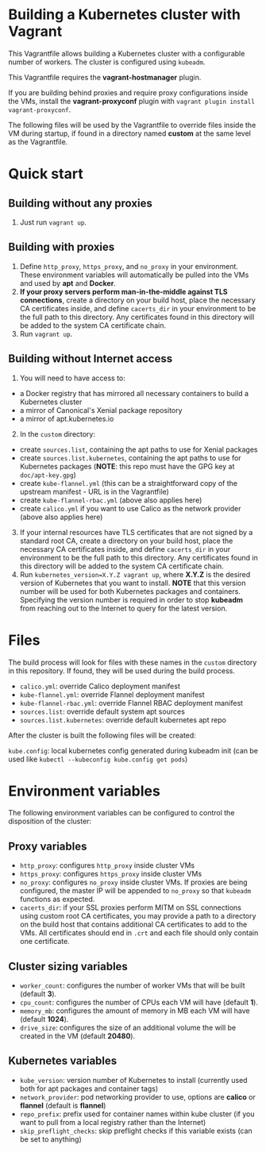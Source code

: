 Building a Kubernetes cluster with Vagrant
===

This Vagrantfile allows building a Kubernetes cluster with a configurable number of workers. The cluster is configured using `kubeadm`.

This Vagrantfile requires the **vagrant-hostmanager** plugin.

If you are building behind proxies and require proxy configurations inside the VMs, install the **vagrant-proxyconf** plugin with `vagrant plugin install vagrant-proxyconf`.

The following files will be used by the Vagrantfile to override files inside the VM during startup, if found in a directory named **custom** at the same level as the Vagrantfile.

Quick start
===

Building without any proxies
---
1. Just run `vagrant up`.

Building with proxies
---
1. Define `http_proxy`, `https_proxy`, and `no_proxy` in your environment. These environment variables will automatically be pulled into the VMs and used by **apt** and **Docker**.
2. **If your proxy servers perform man-in-the-middle against TLS connections**, create a directory on your build host, place the necessary CA certificates inside, and define `cacerts_dir` in your environment to be the full path to this directory. Any certificates found in this directory will be added to the system CA certificate chain.
3. Run `vagrant up`.

Building without Internet access
---
1. You will need to have access to:
  * a Docker registry that has mirrored all necessary containers to build a Kubernetes cluster
  * a mirror of Canonical's Xenial package repository
  * a mirror of apt.kubernetes.io
2. In the `custom` directory:
  * create `sources.list`, containing the apt paths to use for Xenial packages
  * create `sources.list.kubernetes`, containing the apt paths to use for Kubernetes packages (**NOTE**: this repo must have the GPG key at `doc/apt-key.gpg`)
  * create `kube-flannel.yml` (this can be a straightforward copy of the upstream manifest - URL is in the Vagrantfile)
  * create `kube-flannel-rbac.yml` (above also applies here)
  * create `calico.yml` if you want to use Calico as the network provider (above also applies here)
3. If your internal resources have TLS certificates that are not signed by a standard root CA, create a directory on your build host, place the necessary CA certificates inside, and define `cacerts_dir` in your environment to be the full path to this directory. Any certificates found in this directory will be added to the system CA certificate chain.
4. Run `kubernetes_version=X.Y.Z vagrant up`, where **X.Y.Z** is the desired version of Kubernetes that you want to install. **NOTE** that this version number will be used for both Kubernetes packages and containers. Specifying the version number is required in order to stop **kubeadm** from reaching out to the Internet to query for the latest version.

Files
===

The build process will look for files with these names in the `custom` directory in this repository. If found, they will be used during the build process.

* `calico.yml`: override Calico deployment manifest
* `kube-flannel.yml`: override Flannel deployment manifest
* `kube-flannel-rbac.yml`: override Flannel RBAC deployment manifest
* `sources.list`: override default system apt sources
* `sources.list.kubernetes`: override default kubernetes apt repo

After the cluster is built the following files will be created:

`kube.config`: local kubernetes config generated during kubeadm init (can be used like `kubectl --kubeconfig kube.config get pods`)

Environment variables
===

The following environment variables can be configured to control the disposition of the cluster:

Proxy variables
---
* `http_proxy`: configures `http_proxy` inside cluster VMs
* `https_proxy`: configures `https_proxy` inside cluster VMs
* `no_proxy`: configures `no_proxy` inside cluster VMs. If proxies are being configured, the master IP will be appended to `no_proxy` so that `kubeadm` functions as expected.
* `cacerts_dir`: if your SSL proxies perform MITM on SSL connections using custom root CA certificates, you may provide a path to a directory on the build host that contains additional CA certificates to add to the VMs. All certificates should end in `.crt` and each file should only contain one certificate.

Cluster sizing variables
---
* `worker_count`: configures the number of worker VMs that will be built (default **3**).
* `cpu_count`: configures the number of CPUs each VM will have (default **1**).
* `memory_mb`: configures the amount of memory in MB each VM will have (default **1024**).
* `drive_size`: configures the size of an additional volume the will be created in the VM (default **20480**).

Kubernetes variables
---
* `kube_version`: version number of Kubernetes to install (currently used both for apt packages and container tags)
* `network_provider`: pod networking provider to use, options are **calico** or **flannel** (default is **flannel**)
* `repo_prefix`: prefix used for container names within kube cluster (if you want to pull from a local registry rather than the Internet)
* `skip_preflight_checks`: skip preflight checks if this variable exists (can be set to anything)
